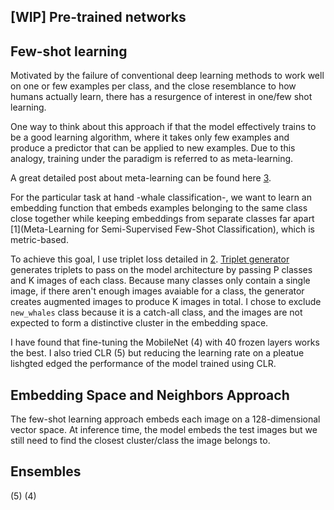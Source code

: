 
[WIP]
Pre-trained networks
-----------------



Few-shot learning
-----------------
Motivated by the failure of conventional deep learning methods to work well on one or few examples per class, and the
close resemblance to how humans actually learn, there has a resurgence of interest in one/few shot learning.

One way to think about this approach if that the model effectively trains to be a good learning algorithm, where it takes
only few examples and produce a predictor that can be applied to new examples. Due to this analogy, training under the
paradigm is referred to as meta-learning.

A great detailed post about meta-learning can be found here [3](https://lilianweng.github.io/lil-log/2018/11/30/meta-learning.html).

For the particular task at hand -whale classification-, we want to learn an embedding function that embeds examples
belonging to the same class close together while keeping embeddings from separate classes far apart [1](Meta-Learning for Semi-Supervised Few-Shot Classification), which is metric-based.

To achieve
this goal, I use triplet loss detailed in [2](https://arxiv.org/abs/1703.07737). [Triplet generator](https://github.com/dzorlu/humpback_whales/blob/master/data/triplet_generator.py) generates triplets to pass on the
model architecture by passing P classes and K images of each class. Because many classes only contain a single image,
if there aren't enough images avaiable for a class, the generator creates augmented images to produce K images in total.
I chose to exclude `new_whales` class because it is a catch-all class, and the images are not expected to form a
distinctive cluster in the embedding space.

I have found that fine-tuning the MobileNet (4) with 40 frozen layers works the best. I also tried CLR (5) but reducing
the learning rate on a pleatue lishgted edged the performance of the model trained using CLR.

Embedding Space and Neighbors Approach
--------------------------------------
The few-shot learning approach embeds each image on a 128-dimensional vector space. At inference time, the model embeds
the test images but we still need to find the closest cluster/class the image belongs to.




Ensembles
---------





(5)
(4)
 
